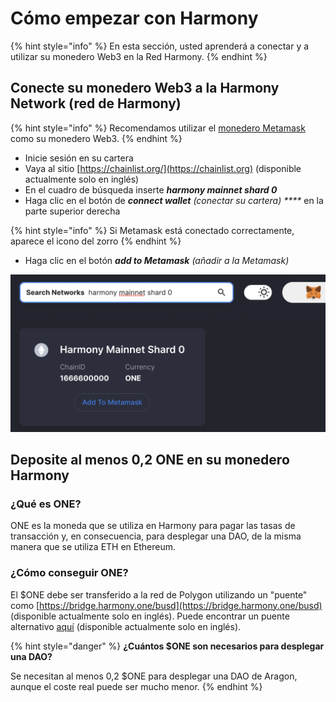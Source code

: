 # Cómo empezar con Harmony

{% hint style="info" %}
En esta sección, usted aprenderá a conectar y a utilizar su monedero Web3 en la Red Harmony.
{% endhint %}

## Conecte su monedero Web3 a la Harmony Network (red de Harmony)

{% hint style="info" %}
Recomendamos utilizar el [monedero Metamask ](./)como su monedero Web3.
{% endhint %}

* Inicie sesión en su cartera&#x20;
* Vaya al sitio [https://chainlist.org/](https://chainlist.org) (disponible actualmente solo en inglés)&#x20;
* En el cuadro de búsqueda inserte _**harmony mainnet shard 0**_&#x20;
* Haga clic en el botón de _**connect wallet** (conectar su cartera) ****_ en la parte superior derecha

{% hint style="info" %}
Si Metamask está conectado correctamente, aparece el icono del zorro
{% endhint %}

* Haga clic en el botón _**add to Metamask** (añadir a la Metamask)_

![Añadir la red Harmony a Metamask mediante chainlist.org](<../../.gitbook/assets/Schermata 2022-01-26 alle 23.25.48.png>)

## Deposite al menos 0,2 ONE en su monedero Harmony

### ¿Qué es ONE?

ONE es la moneda que se utiliza en Harmony para pagar las tasas de transacción y, en consecuencia, para desplegar una DAO, de la misma manera que se utiliza ETH en Ethereum.

### ¿Cómo conseguir ONE?

El $ONE debe ser transferido a la red de Polygon utilizando un "puente" como [https://bridge.harmony.one/busd](https://bridge.harmony.one/busd) (disponible actualmente solo en inglés). Puede encontrar un puente alternativo [aquí](https://synapseprotocol.com/?inputCurrency=USDT\&outputCurrency=USDC\&outputChain=1666600000) (disponible actualmente solo en inglés).

{% hint style="danger" %}
**¿Cuántos $ONE son necesarios para desplegar una DAO?**

Se necesitan al menos 0,2 $ONE para desplegar una DAO de Aragon, aunque el coste real puede ser mucho menor.
{% endhint %}
